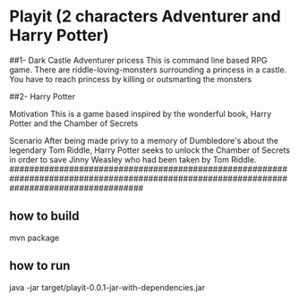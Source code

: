 # Playit (2 characters Adventurer and Harry Potter)

##1- Dark Castle Adventurer pricess
This is command line based RPG game.
There are riddle-loving-monsters surrounding a princess in a castle.
You have to reach princess by killing or outsmarting the monsters

##2- Harry Potter 

Motivation
This is a game based inspired by the wonderful book, Harry Potter and the Chamber of Secrets

Scenario
After being made privy to a memory of Dumbledore's about the legendary Tom Riddle, Harry Potter seeks to unlock the Chamber of Secrets in order to save Jinny Weasley who had been taken by Tom Riddle.
###########################################################################################################################################
## how to build
mvn package

## how to run
java -jar target/playit-0.0.1-jar-with-dependencies.jar